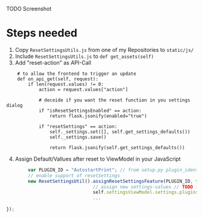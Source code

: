 TODO Screenshot

# Steps needed
1) Copy `ResetSettingsUtils.js` from one of my Repositories to `static/js/`
2) Include `ResetSettingsUtils.js` to `def get_assets(self)`
3) Add "reset-action" as API-Call
```phyton
    # to allow the frontend to trigger an update
    def on_api_get(self, request):
        if len(request.values) != 0:
            action = request.values["action"]
            
            # deceide if you want the reset function in you settings dialog 
            if "isResetSettingsEnabled" == action:
                return flask.jsonify(enabled="true")

            if "resetSettings" == action:
                self._settings.set([], self.get_settings_defaults())
                self._settings.save()

                return flask.jsonify(self.get_settings_defaults())
```
4) Assign Default/Vallues after reset to ViewModel in your JavaScript
```javascript
        var PLUGIN_ID = "AutostartPrint"; // from setup.py plugin_identifier       
        // enable support of resetSettings
        new ResetSettingsUtil().assignResetSettingsFeature(PLUGIN_ID, function(data){
                                // assign new settings-values // TODO find a more generic way
                                self.settingsViewModel.settings.plugins.DisplayLayerProgress.showOnNavBar(data.showOnNavBar);
                                ...
                                     
});

```
